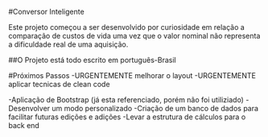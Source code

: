 #Conversor Inteligente

Este projeto começou a ser desenvolvido por curiosidade em relação a comparação de custos de vida uma vez que o valor nominal não representa a dificuldade real de uma aquisição.

##O Projeto está todo escrito em português-Brasil

#Próximos Passos
-URGENTEMENTE melhorar o layout
-URGENTEMENTE aplicar tecnicas de clean code

-Aplicação de Bootstrap (já esta referenciado, porém não foi utiliziado)
-Desenvolver um modo personalizado
-Criação de um banco de dados para facilitar futuras edições e adições
-Levar a estrutura de cálculos para o back end
